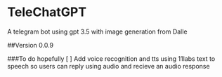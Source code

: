 # TeleChatGPT

A telegram bot using gpt 3.5 with image generation from Dalle

##Version 0.0.9


###To do hopefully
[ ] Add voice recognition and tts using 11labs text to speech so users can reply using audio and recieve an audio response


